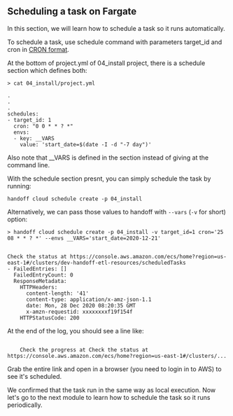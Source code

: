 ## Scheduling a task on Fargate

In this section, we will learn how to schedule a task so it runs automatically.


To schedule a task, use schedule command with parameters target_id and
cron in [CRON format](https://en.wikipedia.org/wiki/Cron).

At the bottom of project.yml of 04_install project, there is a schedule section
which defines both:


```shell
> cat 04_install/project.yml
```

```shell
.
.
.
schedules:
- target_id: 1
  cron: "0 0 * * ? *"
  envs:
  - key: __VARS
    value: 'start_date=$(date -I -d "-7 day")'

```


Also note that __VARS is defined in the section instead of giving at the command line.

With the schedule section presnt, you can simply schedule the task by running:

```shell
handoff cloud schedule create -p 04_install
```

Alternatively, we can pass those values to handoff with `--vars` (`-v` for short) option:


```shell
> handoff cloud schedule create -p 04_install -v target_id=1 cron='25 08 * * ? *' --envs __VARS='start_date=2020-12-21'
```
```shell

Check the status at https://console.aws.amazon.com/ecs/home?region=us-east-1#/clusters/dev-handoff-etl-resources/scheduledTasks
- FailedEntries: []
  FailedEntryCount: 0
  ResponseMetadata:
    HTTPHeaders:
      content-length: '41'
      content-type: application/x-amz-json-1.1
      date: Mon, 28 Dec 2020 08:20:35 GMT
      x-amzn-requestid: xxxxxxxxf19f154f
    HTTPStatusCode: 200
```


At the end of the log, you should see a line like:

```shell

    Check the progress at Check the status at https://console.aws.amazon.com/ecs/home?region=us-east-1#/clusters/...

```


Grab the entire link and open in a browser (you need to login in to AWS) to see
it's scheduled.



We confirmed that the task run in the same way as local execution.
Now let's go to the next module to learn how to schedule the task
so it runs periodically.

